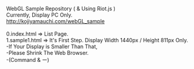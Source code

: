 WebGL Sample Repository ( & Using Riot.js )<br>
Currently, Display PC Only.<br>
<http://kojiyamauchi.com/webGL_sample><br><br>
0.index.html => List Page.<br>
1.sample1.html => It's First Step. Display Width 1440px / Height 811px Only.<br>
-If Your Display is Smaller Than That,<br>
-Please Shrink The Web Browser.<br>
-(Command & ー)<br>
